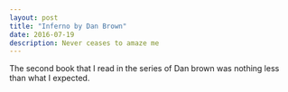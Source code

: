 ```yaml
---
layout: post
title: "Inferno by Dan Brown"
date: 2016-07-19
description: Never ceases to amaze me
---
```


The second book that I read in the series of Dan brown was nothing less than what I expected.
